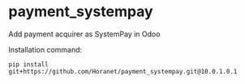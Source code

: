# payment_systempay
Add payment acquirer as SystemPay in Odoo

Installation command:

`pip install git+https://github.com/Horanet/payment_systempay.git@10.0.1.0.1`
